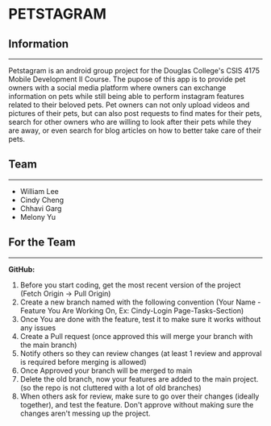 # PETSTAGRAM
## Information
---
Petstagram is an android group project for the Douglas College's CSIS 4175 Mobile Development II Course. The pupose of this app is to provide pet owners with a social media platform where owners can exchange information on pets while still being able to perform instagram features related to their beloved pets. Pet owners can not only upload videos and pictures of their pets, but can also post requests to find mates for their pets, search for other owners who are willing to look after their pets while they are away, or even search for blog articles on how to better take care of their pets.

## Team
---
* William Lee
* Cindy Cheng
* Chhavi Garg
* Melony Yu

## For the Team
---
**GitHub:**
1. Before you start coding, get the most recent version of the project (Fetch Origin -> Pull Origin)
2. Create a new branch named with the following convention (Your Name - Feature You Are Working On, Ex: Cindy-Login Page-Tasks-Section)
3. Once You are done with the feature, test it to make sure it works without any issues
4. Create a Pull request (once approved this will merge your branch with the main branch)
5. Notify others so they can review changes (at least 1 review and approval is required before merging is allowed)
6. Once Approved your branch will be merged to main
7. Delete the old branch, now your features are added to the main project. (so the repo is not cluttered with a lot of old branches)
8. When others ask for review, make sure to go over their changes (ideally together), and test the feature. Don't approve without making sure the changes aren't messing up the project.
